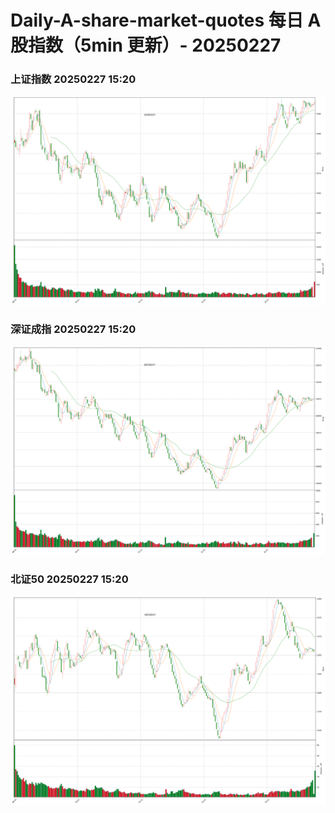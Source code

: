 
# Daily-A-share-market-quotes 每日 A 股指数（5min 更新）- 20250227

### 上证指数 20250227 15:20
![](./fig/2025/2/20250227-sh000001.png)

### 深证成指 20250227 15:20
![](./fig/2025/2/20250227-sz399001.png)

### 北证50 20250227 15:20
![](./fig/2025/2/20250227-bj899050.png)
